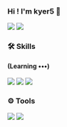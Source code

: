 ### Hi ! I'm kyer5 🤗
<p>
  <a href="https://kyer5.tistory.com/" target="_blank"><img src="https://img.shields.io/badge/Tistory-FFCD00?style=flat&logo=Kakao&logoColor=white"/></a>
  <a href="https://www.instagram.com/kyer.5/" target="_blank"><img src="https://img.shields.io/badge/Instagram-E4405F?style=flat&logo=Instagram&logoColor=white"/></a>
</p>

### 🛠 Skills 
####  (Learning •••)
<p>
  <a href="https://www.java.com/en/" target="_blank" class="simple-icon"><img src="https://img.shields.io/badge/Java-EB282A?style=flat&logo=Java&logoColor=white"/></a>
  <a href="https://spring.io/projects/spring-boot" target="_blank" class="simple-icon"><img src="https://img.shields.io/badge/Spring Boot-6db33f?style=flat&logo=SpringBoot&logoColor=white"/></a>
  <a href="https://www.mysql.com" target="_blank" class="simple-icon"><img src="https://img.shields.io/badge/MySQL-4479A1?style=flat&logo=MySQL&logoColor=white"/></a>
</p>

### ⚙️ Tools
<p>
  <a href="https://www.jetbrains.com/ko-kr/idea/" target="_blank" class="simple-icon"><img src="https://img.shields.io/badge/IntelliJ IDEA-000000?style=flat&logo=IntelliJ IDEA&logoColor=white"/></a>
  <a href="https://git-scm.com" target="_blank" class="simple-icon"><img src="https://img.shields.io/badge/Git-f05032?style=flat&logo=Git&logoColor=white"/></a><br>
</p>
